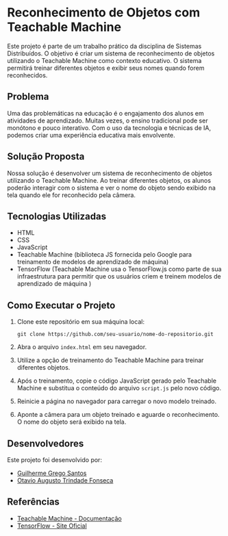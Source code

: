 # Reconhecimento de Objetos com Teachable Machine

Este projeto é parte de um trabalho prático da disciplina de Sistemas Distribuídos. O objetivo é criar um sistema de reconhecimento de objetos utilizando o Teachable Machine como contexto educativo. O sistema permitirá treinar diferentes objetos e exibir seus nomes quando forem reconhecidos.

## Problema

Uma das problemáticas na educação é o engajamento dos alunos em atividades de aprendizado. Muitas vezes, o ensino tradicional pode ser monótono e pouco interativo. Com o uso da tecnologia e técnicas de IA, podemos criar uma experiência educativa mais envolvente.

## Solução Proposta

Nossa solução é desenvolver um sistema de reconhecimento de objetos utilizando o Teachable Machine. Ao treinar diferentes objetos, os alunos poderão interagir com o sistema e ver o nome do objeto sendo exibido na tela quando ele for reconhecido pela câmera.

## Tecnologias Utilizadas

- HTML
- CSS
- JavaScript
- Teachable Machine (biblioteca JS fornecida pelo Google para treinamento de modelos de aprendizado de máquina)
- TensorFlow (Teachable Machine usa o TensorFlow.js como parte de sua infraestrutura para permitir que os usuários criem e treinem modelos de aprendizado de máquina )  

## Como Executar o Projeto

1. Clone este repositório em sua máquina local:

    `git clone https://github.com/seu-usuario/nome-do-repositorio.git`


2. Abra o arquivo `index.html` em seu navegador.

3. Utilize a opção de treinamento do Teachable Machine para treinar diferentes objetos.

4. Após o treinamento, copie o código JavaScript gerado pelo Teachable Machine e substitua o conteúdo do arquivo `script.js` pelo novo código.

5. Reinicie a página no navegador para carregar o novo modelo treinado.

6. Aponte a câmera para um objeto treinado e aguarde o reconhecimento. O nome do objeto será exibido na tela.

## Desenvolvedores

Este projeto foi desenvolvido por:

- [Guilherme Grego Santos](https://github.com/GregoSX)
- [Otavio Augusto Trindade Fonseca](https://github.com/ootaviofonseca)

## Referências

- [Teachable Machine - Documentação](https://teachablemachine.withgoogle.com/)
- [TensorFlow - Site Oficial](https://www.tensorflow.org/?hl=pt-br)
